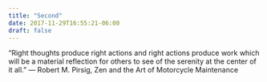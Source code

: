 ```yaml
---
title: "Second"
date: 2017-11-29T16:55:21-06:00
draft: false
---
```


“Right thoughts produce right actions and right actions produce work which will be a material reflection for others to see of the serenity at the center of it all.”
― Robert M. Pirsig, Zen and the Art of Motorcycle Maintenance
